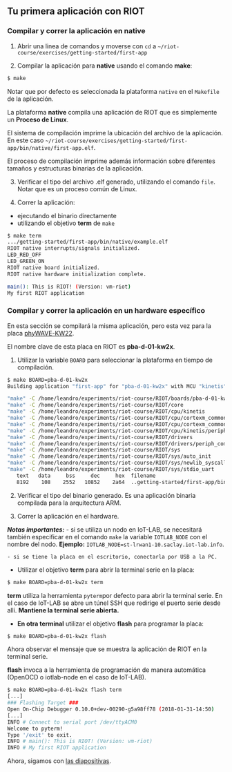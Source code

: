 ## Tu primera aplicación con RIOT

### Compilar y correr la aplicación en **native**

1. Abrir una linea de comandos y moverse con `cd` a
  `~/riot-course/exercises/getting-started/first-app`

2. Compilar la aplicación para **native** usando el comando **make**:
  ```sh
  $ make
  ```
Notar que por defecto es seleccionada la plataforma `native` en el `Makefile` de
la aplicación.

La plataforma **native** compila una aplicación de RIOT que es simplemente un
**Proceso de Linux**.

El sistema de compilación imprime la ubicación del archivo de la aplicación. En
este caso
`~/riot-course/exercises/getting-started/first-app/bin/native/first-app.elf`.

El proceso de compilación imprime además información sobre diferentes tamaños y
estructuras binarias de la aplicación.

3. Verificar el tipo del archivo .elf generado, utilizando el comando `file`.
   Notar que es un proceso común de Linux.

4. Correr la aplicación:
  - ejecutando el binario directamente
  - utilizando el objetivo **term** de `make`
```sh
$ make term
.../getting-started/first-app/bin/native/example.elf
RIOT native interrupts/signals initialized.
LED_RED_OFF
LED_GREEN_ON
RIOT native board initialized.
RIOT native hardware initialization complete.

main(): This is RIOT! (Version: vm-riot)
My first RIOT application
```

### Compilar y correr la aplicación en un hardware específico

En esta sección se compilará la misma aplicación, pero esta vez para la placa
[phyWAVE-KW22](http://doc.riot-os.org/group__boards__pba-d-01-kw2x.html).

El nombre clave de esta placa en RIOT es **pba-d-01-kw2x**.

1. Utilizar la variable `BOARD` para seleccionar la plataforma en tiempo de
   compilación.

```sh
$ make BOARD=pba-d-01-kw2x
Building application "first-app" for "pba-d-01-kw2x" with MCU "kinetis".

"make" -C /home/leandro/experiments/riot-course/RIOT/boards/pba-d-01-kw2x
"make" -C /home/leandro/experiments/riot-course/RIOT/core
"make" -C /home/leandro/experiments/riot-course/RIOT/cpu/kinetis
"make" -C /home/leandro/experiments/riot-course/RIOT/cpu/cortexm_common
"make" -C /home/leandro/experiments/riot-course/RIOT/cpu/cortexm_common/periph
"make" -C /home/leandro/experiments/riot-course/RIOT/cpu/kinetis/periph
"make" -C /home/leandro/experiments/riot-course/RIOT/drivers
"make" -C /home/leandro/experiments/riot-course/RIOT/drivers/periph_common
"make" -C /home/leandro/experiments/riot-course/RIOT/sys
"make" -C /home/leandro/experiments/riot-course/RIOT/sys/auto_init
"make" -C /home/leandro/experiments/riot-course/RIOT/sys/newlib_syscalls_default
"make" -C /home/leandro/experiments/riot-course/RIOT/sys/stdio_uart
   text	  data	   bss	   dec	   hex	filename
   8192	   108	  2552	 10852	  2a64	..getting-started/first-app/bin/pba-d-01-kw2x/first-app.elf
```

2. Verificar el tipo del binario generado. Es una aplicación binaria compilada
   para la arquitectura ARM.

3. Correr la aplicación en el hardware.

  _**Notas importantes:**_
    - si se utiliza un nodo en IoT-LAB, se necesitará también especificar en el
      comando `make` la variable `IOTLAB_NODE` con el nombre del nodo.
      __Ejemplo:__ `IOTLAB_NODE=st-lrwan1-10.saclay.iot-lab.info`.

    - si se tiene la placa en el escritorio, conectarla por USB a la PC.

  - Utilizar el objetivo **term** para abrir la terminal serie en la placa:
  ```sh
  $ make BOARD=pba-d-01-kw2x term
  ```
  **term** utiliza la herramienta `pyterm`por defecto para abrir la terminal
  serie. En el caso de IoT-LAB se abre un túnel SSH que redirige el puerto serie
  desde allí.
  **Mantiene la terminal serie abierta.**

  - **En otra terminal** utilizar el objetivo **flash** para programar la placa:
  ```sh
  $ make BOARD=pba-d-01-kw2x flash
  ```
  Ahora observar el mensaje que se muestra la aplicación de RIOT en la terminal
  serie.

  **flash** invoca a la herramienta de programación de manera automática
  (OpenOCD o iotlab-node en el caso de IoT-LAB).

```sh
$ make BOARD=pba-d-01-kw2x flash term
[...]
### Flashing Target ###
Open On-Chip Debugger 0.10.0+dev-00290-g5a98ff78 (2018-01-31-14:50)
[...]
INFO # Connect to serial port /dev/ttyACM0
Welcome to pyterm!
Type '/exit' to exit.
INFO # main(): This is RIOT! (Version: vm-riot)
INFO # My first RIOT application
```

Ahora, sigamos con
[las diapositivas](https://riot-course.lanzieri.dev/slides/02-getting-started/ES/#11).
